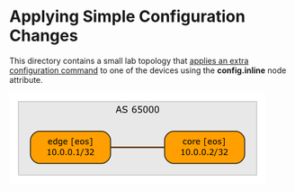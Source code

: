 # Applying Simple Configuration Changes

This directory contains a small lab topology that [applies an extra configuration command](https://blog.ipspace.net/2025/10/netlab-simple-configuration-changes/) to one of the devices using the **config.inline** node attribute.

![](bgp.png)
